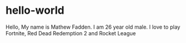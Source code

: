 # hello-world

Hello, My name is Mathew Fadden. I am 26 year old male. I love to play Fortnite, Red Dead Redemption 2 and Rocket League
